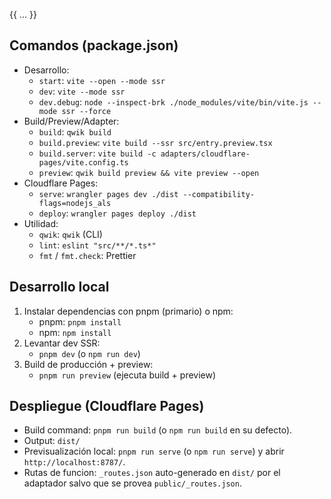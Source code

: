 {{ ... }}
## Comandos (package.json)
- Desarrollo:
  - `start`: `vite --open --mode ssr`
  - `dev`: `vite --mode ssr`
  - `dev.debug`: `node --inspect-brk ./node_modules/vite/bin/vite.js --mode ssr --force`
- Build/Preview/Adapter:
  - `build`: `qwik build`
  - `build.preview`: `vite build --ssr src/entry.preview.tsx`
  - `build.server`: `vite build -c adapters/cloudflare-pages/vite.config.ts`
  - `preview`: `qwik build preview && vite preview --open`
- Cloudflare Pages:
  - `serve`: `wrangler pages dev ./dist --compatibility-flags=nodejs_als`
  - `deploy`: `wrangler pages deploy ./dist`
- Utilidad:
  - `qwik`: `qwik` (CLI)
  - `lint`: `eslint "src/**/*.ts*"`
  - `fmt` / `fmt.check`: Prettier

## Desarrollo local
1) Instalar dependencias con pnpm (primario) o npm:
   - pnpm: `pnpm install`
   - npm: `npm install`
2) Levantar dev SSR:
   - `pnpm dev` (o `npm run dev`)
3) Build de producción + preview:
   - `pnpm run preview` (ejecuta build + preview)

## Despliegue (Cloudflare Pages)
- Build command: `pnpm run build` (o `npm run build` en su defecto).
- Output: `dist/`
- Previsualización local: `pnpm run serve` (o `npm run serve`) y abrir `http://localhost:8787/`.
- Rutas de funcion: `_routes.json` auto-generado en `dist/` por el adaptador salvo que se provea `public/_routes.json`.
